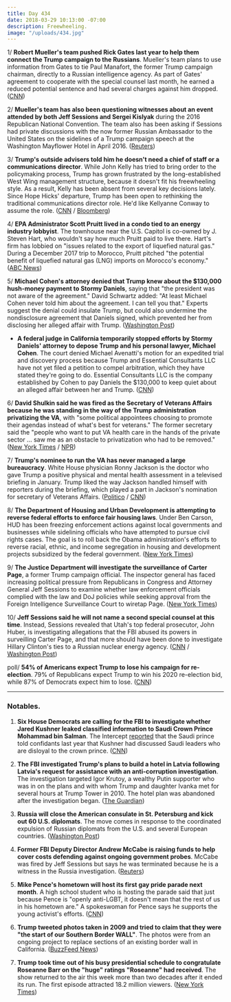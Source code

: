 ```yaml
---
title: Day 434
date: 2018-03-29 10:13:00 -07:00
description: Freewheeling.
image: "/uploads/434.jpg"
---
```


1/ **Robert Mueller's team pushed Rick Gates last year to help them connect the Trump campaign to the Russians**. Mueller's team plans to use information from Gates to tie Paul Manafort, the former Trump campaign chairman, directly to a Russian intelligence agency. As part of Gates' agreement to cooperate with the special counsel last month, he earned a reduced potential sentence and had several charges against him dropped. ([CNN](https://www.cnn.com/2018/03/29/politics/mueller-gates-russia-investigation-contacts/index.html))

2/ **Mueller's team has also been questioning witnesses about an event attended by both Jeff Sessions and Sergei Kislyak** during the 2016 Republican National Convention. The team also has been asking if Sessions had private discussions with the now former Russian Ambassador to the United States on the sidelines of a Trump campaign speech at the Washington Mayflower Hotel in April 2016. ([Reuters](https://www.reuters.com/article/us-usa-trump-russia-convention/mueller-probing-russia-contacts-at-republican-convention-sources-idUSKBN1H52VT))

3/ **Trump's outside advisers told him he doesn't need a chief of staff or a communications director**. While John Kelly has tried to bring order to the policymaking process, Trump has grown frustrated by the long-established West Wing management structure, because it doesn't fit his freewheeling style. As a result, Kelly has been absent from several key decisions lately. Since Hope Hicks' departure, Trump has been open to rethinking the traditional communications director role. He'd like Kellyanne Conway to assume the role. ([CNN](https://www.cnn.com/2018/03/29/politics/trump-staffing/index.html) / [Bloomberg](https://www.bloomberg.com/news/articles/2018-03-29/kelly-is-said-to-lose-white-house-clout-as-trump-blazes-own-path))

4/ **EPA Administrator Scott Pruitt lived in a condo tied to an energy industry lobbyist**. The townhouse near the U.S. Capitol is co-owned by J. Steven Hart, who wouldn't say how much Pruitt paid to live there. Hart's firm has lobbied on "issues related to the export of liquefied natural gas." During a December 2017 trip to Morocco, Pruitt pitched "the potential benefit of liquefied natural gas (LNG) imports on Morocco's economy." ([ABC News](http://abcnews.go.com/Politics/exclusive-cabinet-trouble-trump-epa-chief-lived-condo/story?id=54095310))

5/ **Michael Cohen's attorney denied that Trump knew about the $130,000 hush-money payment to Stormy Daniels**, saying that "the president was not aware of the agreement." David Schwartz added: "At least Michael Cohen never told him about the agreement. I can tell you that." Experts suggest the denial could insulate Trump, but could also undermine the nondisclosure agreement that Daniels signed, which prevented her from disclosing her alleged affair with Trump. ([Washington Post](https://www.washingtonpost.com/news/the-fix/wp/2018/03/29/we-finally-got-an-answer-as-to-whether-trump-knew-about-the-stormy-daniels-payment/))

* **A federal judge in California temporarily stopped efforts by Stormy Daniels' attorney to depose Trump and his personal lawyer, Michael Cohen**. The court denied Michael Avenatti's motion for an expedited trial and discovery process because Trump and Essential Consultants LLC have not yet filed a petition to compel arbitration, which they have stated they're going to do. Essential Consultants LLC is the company established by Cohen to pay Daniels the $130,000 to keep quiet about an alleged affair between her and Trump. ([CNN](https://www.cnn.com/2018/03/29/politics/michael-avenatti-stormy-daniels-donald-trump/index.html))

6/ **David Shulkin said he was fired as the Secretary of Veterans Affairs because he was standing in the way of the Trump administration privatizing the VA**, with "some political appointees choosing to promote their agendas instead of what's best for veterans." The former secretary said the "people who want to put VA health care in the hands of the private sector ... saw me as an obstacle to privatization who had to be removed." ([New York Times](https://www.nytimes.com/2018/03/28/opinion/shulkin-veterans-affairs-privatization.html) / [NPR](https://www.npr.org/sections/thetwo-way/2018/03/29/597866101/fired-va-secretary-says-white-house-muzzled-him))

7/ **Trump's nominee to run the VA has never managed a large bureaucracy**. White House physician Ronny Jackson is the doctor who gave Trump a positive physical and mental health assessment in a televised briefing in January. Trump liked the way Jackson handled himself with reporters during the briefing, which played a part in Jackson's nomination for secretary of Veterans Affairs. ([Politico](https://www.politico.com/story/2018/03/28/veterans-affairs-jackson-trump-shulkin-448978) / [CNN](https://www.cnn.com/2018/03/28/politics/ronny-jackson-medical-exam-trump/index.html))

8/ **The Department of Housing and Urban Development is attempting to reverse federal efforts to enforce fair housing laws**. Under Ben Carson, HUD has been freezing enforcement actions against local governments and businesses while sidelining officials who have attempted to pursue civil rights cases. The goal is to roll back the Obama administration's efforts to reverse racial, ethnic, and income segregation in housing and development projects subsidized by the federal government. ([New York Times](https://www.nytimes.com/2018/03/28/us/ben-carson-hud-fair-housing-discrimination.html))

9/ **The Justice Department will investigate the surveillance of Carter Page**, a former Trump campaign official. The inspector general has faced increasing political pressure from Republicans in Congress and Attorney General Jeff Sessions to examine whether law enforcement officials complied with the law and DoJ policies while seeking approval from the Foreign Intelligence Surveillance Court to wiretap Page. ([New York Times](https://www.nytimes.com/2018/03/28/us/politics/justice-department-carter-page-surveillance.html))

10/ **Jeff Sessions said he will not name a second special counsel at this time**. Instead, Sessions revealed that Utah's top federal prosecutor, John Huber, is investigating allegations that the FBI abused its powers in surveilling Carter Page, and that more should have been done to investigate Hillary Clinton's ties to a Russian nuclear energy agency. ([CNN](https://www.cnn.com/2018/03/29/politics/sessions-prosecutor-fbi-misconduct-clinton-uranium-one-special-counsel/index.html) / [Washington Post](https://www.washingtonpost.com/world/national-security/sessions-for-now-rebuffs-gop-calls-for-second-special-counsel-to-probe-fbi-actions-in-clinton-and-russia-probes/2018/03/29/3f79a938-3393-11e8-8bdd-cdb33a5eef83_story.html))

poll/ **54% of Americans expect Trump to lose his campaign for re-election**. 79% of Republicans expect Trump to win his 2020 re-election bid, while 87% of Democrats expect him to lose. ([CNN](https://www.cnn.com/2018/03/29/politics/poll-2020-trump-democrats/index.html))

---

### Notables.

1. **Six House Democrats are calling for the FBI to investigate whether Jared Kushner leaked classified information to Saudi Crown Prince Mohammad bin Salman**. The Intercept [reported](https://theintercept.com/2018/03/21/jared-kushner-saudi-crown-prince-mohammed-bin-salman/) that the Saudi prince  told confidants last year that Kushner had discussed Saudi leaders who are disloyal to the crown prince. ([CNN](https://www.cnn.com/2018/03/29/politics/house-democrats-kushner-saudi-prince/index.html))

2. **The FBI investigated Trump's plans to build a hotel in Latvia following Latvia's request for assistance with an anti-corruption investigation**. The investigation targeted Igor Krutoy, a wealthy Putin supporter who was in on the plans and with whom Trump and daughter Ivanka met for several hours at Trump Tower in 2010. The hotel plan was abandoned after the investigation began. ([The Guardian](https://www.theguardian.com/world/2018/mar/29/trump-fbi-hotel-latvia-investigation-russia-links))

3. **Russia will close the American consulate in St. Petersburg and kick out 60 U.S. diplomats**. The move comes in response to the coordinated expulsion of Russian diplomats from the U.S. and several European countries. ([Washington Post](https://www.washingtonpost.com/world/europe/russia-to-expel-us-diplomats-close-st-petersburg-consulate/2018/03/29/1d1b6fc4-3376-11e8-b6bd-0084a1666987_story.html))

4. **Former FBI Deputy Director Andrew McCabe is raising funds to help cover costs defending against ongoing government probes**. McCabe was fired by Jeff Sessions but says he was terminated because he is a witness in the Russia investigation. ([Reuters](https://www.reuters.com/article/us-usa-trump-mccabe-defense/former-fbi-deputy-mccabe-launches-legal-defense-fund-in-wake-of-firing-idUSKBN1H52P3))

5. **Mike Pence's hometown will host its first gay pride parade next month**. A high school student who is hosting the parade said that just because Pence is "openly anti-LGBT, it doesn't mean that the rest of us in his hometown are." A spokeswoman for Pence says he supports the young activist's efforts. ([CNN](https://www.cnn.com/2018/03/28/politics/mike-pence-hometown-gay-pride/index.html))

6. **Trump tweeted photos taken in 2009 and tried to claim that they were "the start of our Southern Border WALL"**. The photos were from an ongoing project to replace sections of an existing border wall in California. ([BuzzFeed News](https://www.buzzfeed.com/salvadorhernandez/trump-tweeted-pictures-claiming-the-start-of-his-border?utm_term=.bdzO075Xj5#.yqwrB9ZNWZ))

7. **Trump took time out of his busy presidential schedule to congratulate Roseanne Barr on the "huge" ratings "Roseanne" had received**. The show returned to the air this week more than two decades after it ended its run. The first episode attracted 18.2 million viewers. ([New York Times](https://www.nytimes.com/2018/03/28/us/politics/trump-roseanne-barr-ratings.html))
